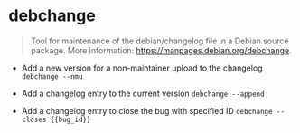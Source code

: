 # debchange
> Tool for maintenance of the debian/changelog file in a Debian source package.
> More information: <https://manpages.debian.org/debchange>.

- Add a new version for a non-maintainer upload to the changelog
`debchange --nmu`

- Add a changelog entry to the current version
`debchange --append`

- Add a changelog entry to close the bug with specified ID
`debchange --closes {{bug_id}}`
